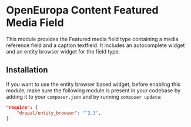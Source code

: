 # OpenEuropa Content Featured Media Field

This module provides the Featured media field type containing a media reference field and a caption textfield.
It includes an autocomplete widget and an entity browser widget for the field type.

## Installation

If you want to use the entity browser based widget, before enabling this module, make sure the following module is present
in your codebase by adding it to your `composer.json` and by running `composer update`:

```json
"require": {
    "drupal/entity_browser": "^2.3",
}
```
